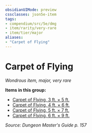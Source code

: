 ```yaml
---
obsidianUIMode: preview
cssclasses: json5e-item
tags:
- compendium/src/5e/dmg
- item/rarity/very-rare
- item/tier/major
aliases: 
- "Carpet of Flying"
---
```

# Carpet of Flying
*Wondrous item, major, very rare*  


**Items in this group:**

- [Carpet of Flying, 3 ft. × 5 ft.](2-Mechanics/CLI/items/carpet-of-flying-3-ft-5-ft.md)
- [Carpet of Flying, 4 ft. × 6 ft.](2-Mechanics/CLI/items/carpet-of-flying-4-ft-6-ft.md)
- [Carpet of Flying, 5 ft. × 7 ft.](2-Mechanics/CLI/items/carpet-of-flying-5-ft-7-ft.md)
- [Carpet of Flying, 6 ft. × 9 ft.](2-Mechanics/CLI/items/carpet-of-flying-6-ft-9-ft.md)

*Source: Dungeon Master's Guide p. 157*